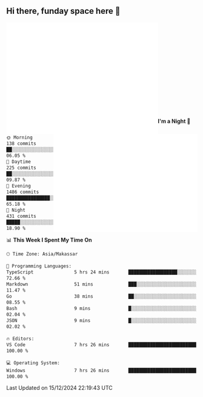 ## Hi there, funday space here 🚀

<img align="left" width="400" alt="🌞" src="https://raw.githubusercontent.com/fhasnur/fhasnur/main/general.svg">
<img align="right" width="380" alt="🌞" src="https://raw.githubusercontent.com/fhasnur/fhasnur/main/statistics.svg">

<br><br><br><br><br><br><br><br><br><br><br><br><br><br>

<!--START_SECTION:waka-->
**I'm a Night 🦉** 

```text
🌞 Morning                138 commits         ██░░░░░░░░░░░░░░░░░░░░░░░   06.05 % 
🌆 Daytime                225 commits         ██░░░░░░░░░░░░░░░░░░░░░░░   09.87 % 
🌃 Evening                1486 commits        ████████████████░░░░░░░░░   65.18 % 
🌙 Night                  431 commits         █████░░░░░░░░░░░░░░░░░░░░   18.90 % 
```


📊 **This Week I Spent My Time On** 

```text
🕑︎ Time Zone: Asia/Makassar

💬 Programming Languages: 
TypeScript               5 hrs 24 mins       ██████████████████░░░░░░░   72.66 % 
Markdown                 51 mins             ███░░░░░░░░░░░░░░░░░░░░░░   11.47 % 
Go                       38 mins             ██░░░░░░░░░░░░░░░░░░░░░░░   08.55 % 
Bash                     9 mins              █░░░░░░░░░░░░░░░░░░░░░░░░   02.04 % 
JSON                     9 mins              █░░░░░░░░░░░░░░░░░░░░░░░░   02.02 % 

🔥 Editors: 
VS Code                  7 hrs 26 mins       █████████████████████████   100.00 % 

💻 Operating System: 
Windows                  7 hrs 26 mins       █████████████████████████   100.00 % 
```


 Last Updated on 15/12/2024 22:19:43 UTC
<!--END_SECTION:waka-->
